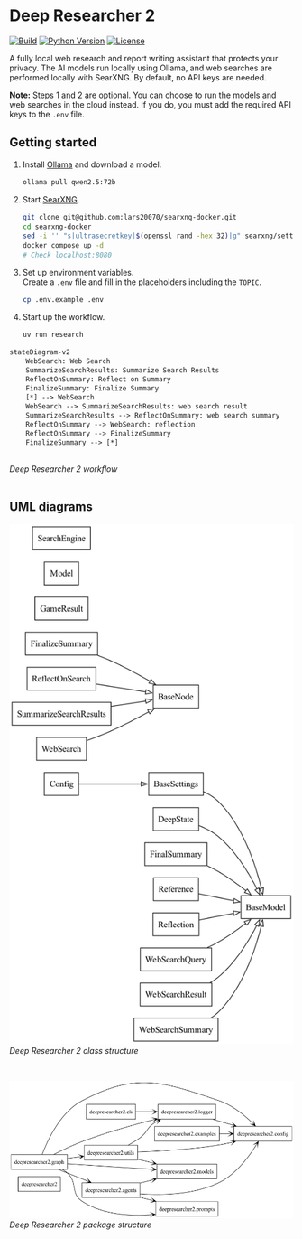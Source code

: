 # Deep Researcher 2

[![Build](https://github.com/lars20070/deepresearcher2/actions/workflows/build.yaml/badge.svg)](https://github.com/lars20070/deepresearcher2/actions/workflows/build.yaml)
[![Python Version](https://img.shields.io/badge/dynamic/toml?url=https://raw.githubusercontent.com/lars20070/deepresearcher2/master/pyproject.toml&query=project.requires-python&label=python)](https://www.python.org/downloads/)
[![License](https://img.shields.io/github/license/lars20070/deepresearcher2)](https://github.com/lars20070/deepresearcher2/blob/main/LICENSE)

A fully local web research and report writing assistant that protects your privacy.
The AI models run locally using Ollama, and web searches are performed locally with SearXNG.
By default, no API keys are needed.

**Note:** Steps 1 and 2 are optional. You can choose to run the models and web searches in the cloud instead.
If you do, you must add the required API keys to the `.env` file.


## Getting started
1. Install [Ollama](https://ollama.com) and download a model.
   ```bash
   ollama pull qwen2.5:72b
   ```
2. Start [SearXNG](https://docs.searxng.org).
   ```bash
   git clone git@github.com:lars20070/searxng-docker.git
   cd searxng-docker
   sed -i '' "s|ultrasecretkey|$(openssl rand -hex 32)|g" searxng/settings.yml
   docker compose up -d
   # Check localhost:8080
   ```
3. Set up environment variables.<br>
Create a `.env` file and fill in the placeholders including the `TOPIC`.
   ```bash
   cp .env.example .env
   ```
4. Start up the workflow.
   ```bash
   uv run research
   ```

``` mermaid
stateDiagram-v2
    WebSearch: Web Search
    SummarizeSearchResults: Summarize Search Results
    ReflectOnSummary: Reflect on Summary
    FinalizeSummary: Finalize Summary
    [*] --> WebSearch
    WebSearch --> SummarizeSearchResults: web search result
    SummarizeSearchResults --> ReflectOnSummary: web search summary
    ReflectOnSummary --> WebSearch: reflection
    ReflectOnSummary --> FinalizeSummary
    FinalizeSummary --> [*]
```
<br>*Deep Researcher 2 workflow*
<br>
<br>

## UML diagrams

![class diagram](./uml/classes.png "Deep Researcher 2 class structure")
<br>*Deep Researcher 2 class structure*

<br>

![package diagram](./uml/packages.png "Deep Researcher 2 package structure")
<br>*Deep Researcher 2 package structure*

<br>
<br>
